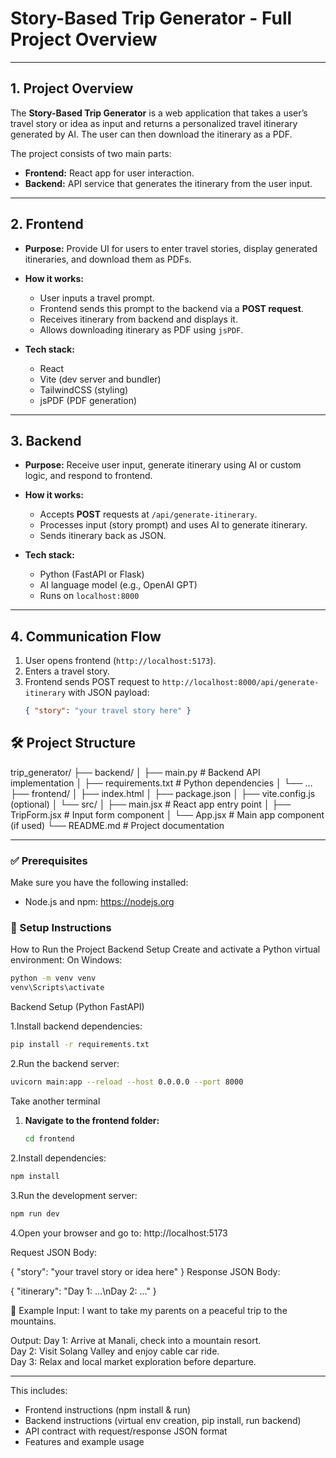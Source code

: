 # Story-Based Trip Generator - Full Project Overview

---

## 1. Project Overview

The **Story-Based Trip Generator** is a web application that takes a user’s travel story or idea as input and returns a personalized travel itinerary generated by AI. The user can then download the itinerary as a PDF.

The project consists of two main parts:

- **Frontend:** React app for user interaction.
- **Backend:** API service that generates the itinerary from the user input.

---

## 2. Frontend

- **Purpose:** Provide UI for users to enter travel stories, display generated itineraries, and download them as PDFs.
- **How it works:**
  - User inputs a travel prompt.
  - Frontend sends this prompt to the backend via a **POST request**.
  - Receives itinerary from backend and displays it.
  - Allows downloading itinerary as PDF using `jsPDF`.

- **Tech stack:**
  - React
  - Vite (dev server and bundler)
  - TailwindCSS (styling)
  - jsPDF (PDF generation)

---

## 3. Backend

- **Purpose:** Receive user input, generate itinerary using AI or custom logic, and respond to frontend.
- **How it works:**
  - Accepts **POST** requests at `/api/generate-itinerary`.
  - Processes input (story prompt) and uses AI to generate itinerary.
  - Sends itinerary back as JSON.

- **Tech stack:**
  - Python (FastAPI or Flask)
  - AI language model (e.g., OpenAI GPT)
  - Runs on `localhost:8000`

---

## 4. Communication Flow

1. User opens frontend (`http://localhost:5173`).
2. Enters a travel story.
3. Frontend sends POST request to `http://localhost:8000/api/generate-itinerary` with JSON payload:
   ```json
   { "story": "your travel story here" }


## 🛠️ Project Structure

trip_generator/
├── backend/
│   ├── main.py             # Backend API implementation
│   ├── requirements.txt    # Python dependencies
│   └── ...
├── frontend/
│   ├── index.html
│   ├── package.json
│   ├── vite.config.js (optional)
│   └── src/
│       ├── main.jsx        # React app entry point
│       ├── TripForm.jsx    # Input form component
│       └── App.jsx         # Main app component (if used)
└── README.md               # Project documentation


---


### ✅ Prerequisites

Make sure you have the following installed:

- Node.js and npm: https://nodejs.org

### 🔧 Setup Instructions

How to Run the Project
Backend Setup
Create and activate a Python virtual environment:
On Windows:

```bash
python -m venv venv
venv\Scripts\activate
```
Backend Setup (Python FastAPI)

1.Install backend dependencies:

```bash
pip install -r requirements.txt
```
2.Run the backend server:
```bash
uvicorn main:app --reload --host 0.0.0.0 --port 8000
```
Take another terminal
1. **Navigate to the frontend folder:**

   ```bash
   cd frontend

2.Install dependencies:
   ```bash
   npm install
   ```
3.Run the development server:

```bash
npm run dev
```
4.Open your browser and go to:
http://localhost:5173



Request JSON Body:

{
  "story": "your travel story or idea here"
}
Response JSON Body:

{
  "itinerary": "Day 1: ...\nDay 2: ..."
}

📸 Example
Input:
I want to take my parents on a peaceful trip to the mountains.

Output:
Day 1: Arrive at Manali, check into a mountain resort.  
Day 2: Visit Solang Valley and enjoy cable car ride.  
Day 3: Relax and local market exploration before departure.


---

This includes:

- Frontend instructions (npm install & run)
- Backend instructions (virtual env creation, pip install, run backend)
- API contract with request/response JSON format
- Features and example usage

